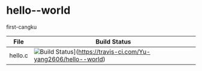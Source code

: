 # hello--world
first-cangku

File|Build Status
---|---
    hello.c|![Build Status](https://travis-ci.com/Yu-yang2606/hello--world.svg?branch=master)](https://travis-ci.com/Yu-yang2606/hello--world)
